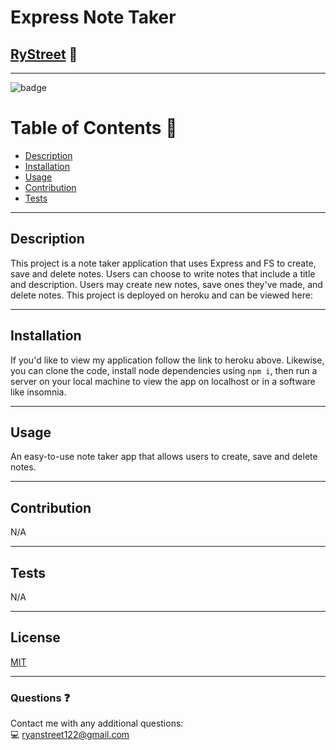 # **Express Note Taker**

## [RyStreet](https://github.com/RyStreet) 👋
___
![badge](https://img.shields.io/badge/license-MIT-blue)<br />

 # Table of Contents 📒
  - [Description](#description)
  - [Installation](#installation)
  - [Usage](#usage)
  - [Contribution](#contribution)
  - [Tests](#tests)
___
  ## Description 
  This project is a note taker application that uses Express and FS to create, save and delete notes. Users can choose to write notes that include a title and description. Users may create new notes, save ones they've made, and delete notes. This project is deployed on heroku and can be viewed here:
___
  ## Installation 
  If you'd like to view my application follow the link to heroku above. Likewise, you can clone the code, install node dependencies using `npm i`, then run a server on your local machine to view the app on localhost or in a software like insomnia.
___
  ## Usage 
  An easy-to-use note taker app that allows users to create, save and delete notes.
___
  ## Contribution 
  N/A
___
  
  ## Tests  
  N/A
  
___
  ## License 
[MIT](https://opensource.org/licenses/MIT)
___
  ### Questions ❓
  Contact me with any additional questions:
  <br />
  💻 ryanstreet122@gmail.com

